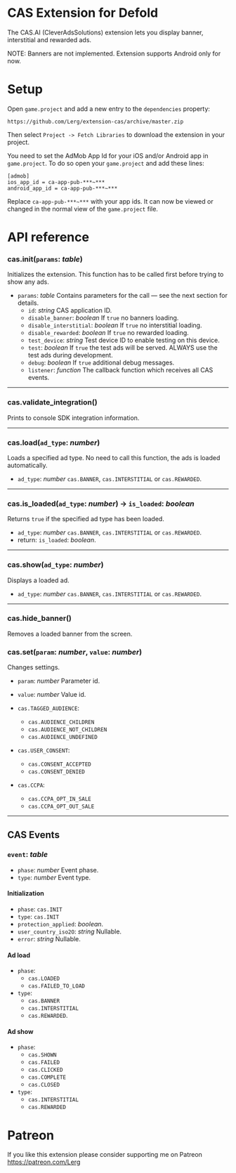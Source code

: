 # CAS Extension for Defold

The CAS.AI (CleverAdsSolutions) extension lets you display banner, interstitial and rewarded ads.

NOTE: Banners are not implemented. Extension supports Android only for now.

# Setup

Open `game.project` and add a new entry to the `dependencies` property:

```
https://github.com/Lerg/extension-cas/archive/master.zip
```

Then select `Project -> Fetch Libraries` to download the extension in your project.

You need to set the AdMob App Id for your iOS and/or Android app in `game.project`. To do so open your `game.project` and add these lines:
```
[admob]
ios_app_id = ca-app-pub-***~***
android_app_id = ca-app-pub-***~***
```

Replace `ca-app-pub-***~***` with your app ids. It can now be viewed or changed in the normal view of the `game.project` file.

# API reference

### cas.init(`params`: _table_)

Initializes the extension. This function has to be called first before trying to show any ads.

- `params`: _table_ Contains parameters for the call &mdash; see the next section for details.
	- `id`: _string_ CAS application ID.
	- `disable_banner`: _boolean_ If `true` no banners loading.
	- `disable_interstitial`: _boolean_ If `true` no interstitial loading.
	- `disable_rewarded`: _boolean_ If `true` no rewarded loading.
	- `test_device`: _string_ Test device ID to enable testing on this device.
	- `test`: _boolean_ If `true` the test ads will be served. ALWAYS use the test ads during development.
	- `debug`: _boolean_ If `true` additional debug messages.
	- `listener`: _function_ The callback function which receives all CAS events.

---
### cas.validate_integration()
Prints to console SDK integration information.

---
### cas.load(`ad_type`: _number_)

Loads a specified ad type. No need to call this function, the ads is loaded automatically.

- `ad_type`: _number_ `cas.BANNER`, `cas.INTERSTITIAL` or `cas.REWARDED`.

---
### cas.is_loaded(`ad_type`: _number_) -> `is_loaded`: _boolean_

Returns `true` if the specified ad type has been loaded.

- `ad_type`: _number_ `cas.BANNER`, `cas.INTERSTITIAL` or `cas.REWARDED`.
- return: `is_loaded`: _boolean_.

---
### cas.show(`ad_type`: _number_)

Displays a loaded ad.

- `ad_type`: _number_ `cas.BANNER`, `cas.INTERSTITIAL` or `cas.REWARDED`.

---

### cas.hide_banner()

Removes a loaded banner from the screen.

### cas.set(`param`: _number_, `value`: _number_)

Changes settings.

- `param`: _number_ Parameter id.
- `value`: _number_ Value id.

- `cas.TAGGED_AUDIENCE`:
	- `cas.AUDIENCE_CHILDREN`
	- `cas.AUDIENCE_NOT_CHILDREN`
	- `cas.AUDIENCE_UNDEFINED`
- `cas.USER_CONSENT`:
	- `cas.CONSENT_ACCEPTED`
	- `cas.CONSENT_DENIED`
- `cas.CCPA`:
	- `cas.CCPA_OPT_IN_SALE`
	- `cas.CCPA_OPT_OUT_SALE`

---

## CAS Events

### `event`: _table_

- `phase`: _number_ Event phase.
- `type`: _number_ Event type.

#### Initialization
- `phase`: `cas.INIT`
- `type`: `cas.INIT`
- `protection_applied`: _boolean_.
- `user_country_iso2O`: _string_ Nullable.
- `error`: _string_ Nullable.

#### Ad load
- `phase`:
	- `cas.LOADED`
	- `cas.FAILED_TO_LOAD`
- `type`:
	- `cas.BANNER`
	- `cas.INTERSTITIAL`
	- `cas.REWARDED`.

#### Ad show
- `phase`:
	- `cas.SHOWN`
	- `cas.FAILED`
	- `cas.CLICKED`
	- `cas.COMPLETE`
	- `cas.CLOSED`
- `type`:
	- `cas.INTERSTITIAL`
	- `cas.REWARDED`

# Patreon

If you like this extension please consider supporting me on Patreon https://patreon.com/Lerg
